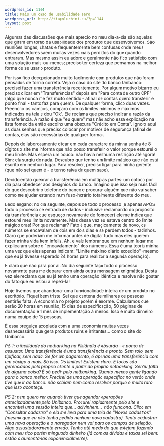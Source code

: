 ```yaml
--- 
wordpress_id: 1144
title: Mais um caso de usabilidade zero
wordpress_url: http://tiagoluchini.eu/?p=1144
layout: post
---
```

Algumas das discussões que mais aprecio no meu dia-a-dia são aquelas que giram em torno da usabilidade dos produtos que desenvolvemos. São reuniões longas, chatas e frequentemente bem confusas onde meus desenvolvedores saem muitas vezes mais perdidos do que quando entraram. Mas mesmo assim eu adoro e geralmente não fico satisfeito com uma solução mais-ou-menos; preciso ter certeza que pensamos na melhor forma de se usar o produto.

Por isso fico decepcionado muito facilmente com produtos que não foram pensados de forma correta. Veja o caso do site do banco Unibanco: precisei fazer uma transferência recentemente. Por algum motivo bizarro eu preciso clicar em "Transferências" depois em "Para conta de outro CPF" (algo que nunca me fez muito sentido - afinal de contas quero transferir e ponto final - tanto faz para quem). De qualquer forma, clico duas vezes. Preencho os campos, comparo com os limites mínimos e máximos indicados na tela e dou "Ok". Ele reclama que preciso indicar a razão da transferência. A razão é que "eu quero" mas não acho essa explicação na lista fornecida então escolho uma obscura "Crédito em Conta". Ignoro aqui as duas senhas que preciso colocar por motivos de segurança (afinal de contas, elas são necessárias de qualquer forma).

Depois de laborosamente clicar em cada caractere da minha senha de 8 dígitos o site me informa que não posso transferir o valor porque estourei o meu limite. Mas espera um pouco: não havia nenhuma restrição até agora! Sim: ela surgiu do nada. Descubro que tenho um limite mágico que não está escrito em nenhum lugar. Para resolver, preciso ligar para minha gerente (que não sei quem é - e tenho raiva de quem sabe).

Decido então quebrar a transferência em múltiplas partes: um cotoco por dia para obedecer aos desígnios do banco. Imagino que isso seja mais fácil do que descobrir o telefone do banco e procurar alguém que não vai saber como me ajudar estando num fuso-horário totalmente diferente do meu.

Ledo engano: no dia seguinte, depois de todo o processo (e apenas APÓS todo o processo de entrada de dados - inclusive reclamando do propósito da transferência que esqueço novamente de fornecer) ele me indica que estourei meu limite novamente. Mas dessa vez eu estava dentro do limite mágico oras! Por que reclamar? Fato é que, magicamente de novo, os números se encavalam de dois em dois dias e se perdem todos - tadinhos. Claro que poderiam me informar antes de digitar tudo mas eles querem fazer minha vida bem infeliz. Ah, e vale lembrar que em nenhum lugar me explicaram sobre o "encavalamento" dos números. Essa é uma teoria minha uma vez que eles apenas indicam: "Limite máximo diário excedido" (mesmo que eu já tivesse esperado 24 horas para realizar a segunda operação).

E claro que não pára por aí. No dia seguinte faço todo o processo novamente para me deparar com ainda outra mensagem enigmática. Desta vez ele reclama que eu já tenho uma operação idêntica e resolve não gostar do fato que eu estou a repeti-la!

Hoje tivemos que abandonar uma funcionalidade inteira de um produto no escritório. Fiquei bem triste. Sei que centena de milhares de pessoas sentirão falta. A economia no projeto porém é enorme. Calculamos que serão 20 horas em reunião, 15 dias de especificação, 50 páginas de documentação e 1 mês de implementação à menos. Isso é muito dinheiro numa equipe de 15 pessoas.

É essa preguiça acoplada com a uma economia muitas vezes desnecessária que gera produtos ruins e irritantes... como o site do Unibanco.

<em>PS 1: a facilidade do netbanking na Finlândia é absurda - a ponto de assustar. Uma transferência é uma transferência e pronto. Sem rolo, sem tipificar, sem nada. Se for um pagamento, é apenas uma transferência com um código a mais. Só isso. Os limites? Existem claro. E todos são gerenciados pelo próprio cliente a partir do próprio netbanking. Sentiu falta de alguma coisa? É só pedir pelo netbanking. Quanto menos gente ligando para o banco melhor. Precisei de uma operação específica no verão onde tive que ir ao banco: não sabiam nem como resolver porque é muito raro que isso aconteça.
</em>

<em>PS 2: nem quero ver quando tiver que agendar operações antecipadamente pelo Unibanco. Procurei rapidamente pelo site e encontrei uma sessão inteira que... adivinhem...  não funciona. Clico em "Consultar cadastro" e ela me leva para uma tela de "Novos cadastros" (mesmo que eu não tenha pedido nenhum novo cadastro). Tento cadastrar uma nova operação e o navegador nem vai para os campos de seleção. Algo assustadoramente errado. Tenho até medo do que estejam fazendo com meu rico porém minguado dinheiro (já com as dívidas e taxas sei bem: estão a aumentá-las exponencialmente).
</em>

